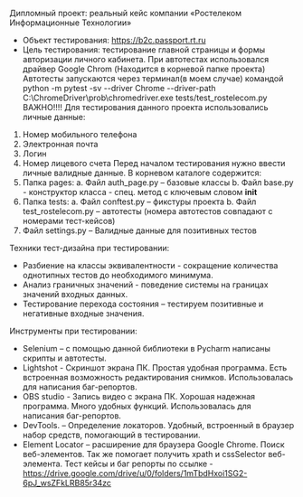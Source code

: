 Дипломный проект: реальный кейс компании «Ростелеком Информационные Технологии»
 - Объект тестирования: https://b2c.passport.rt.ru 
- Цель тестирования: тестирование главной страницы и формы авторизации личного кабинета.
При автотестах использовался драйвер Google Chrom (Находится в корневой папке проекта)
Автотесты запускаются через терминал(в моем случае) командой python -m pytest -sv --driver Chrome --driver-path C:\ChromeDriver\prob\chromedriver.exe tests/test_rostelecom.py
ВАЖНО!!!! Для тестирования данного проекта использовались личные данные:
1.	Номер мобильного телефона
2.	Электронная почта
3.	Логин
4.	Номер лицевого счета
Перед началом тестирования нужно ввести личные валидные данные.
В корневом каталоге содержится:
1.	Папка pages:
a.	Файл auth_page.py – базовые классы
b.	Файл base.py - конструктор класса - спец. метод с ключевым словом __init__
2.	Папка tests:
a.	Файл conftest.py – фикстуры проекта
b.	Файл test_rostelecom.py – автотесты (номера автотестов совпадают с номерами тест-кейсов)
3.	Файл settings.py – Валидные данные для позитивных тестов

   Техники тест-дизайна при тестировании:
- Разбиение на классы эквивалентности - сокращение количества однотипных тестов до необходимого минимума.
- Анализ граничных значений - поведение системы на границах значений входных данных.
- Тестирование перехода состояния – тестируем позитивные и негативные входные значения.

Инструменты при тестировании:
- Selenium – с помощью данной библиотеки в Pycharm написаны скрипты и автотесты.
- Lightshot - Скриншот экрана ПК. Простая удобная программа. Есть встроенная возможность редактирования снимков. Использовалась для написания баг-репортов.
- OBS studio - Запись видео с экрана ПК. Хорошая надежная программа. Много удобных функций. Использовалась для написания баг-репортов.
- DevTools. – Определение локаторов. Удобный, встроенный в браузер набор средств, помогающий в тестировании.
- Element Locator – расширение для браузера Google Chrome. Поиск веб-элементов. Так же помогает получить xpath и cssSelector веб-элемента.
Тест кейсы и баг репорты  по ссылке - https://drive.google.com/drive/u/0/folders/1mTbdHxoi1SG2-6pJ_wsZFkLRB85r34zc 
